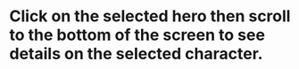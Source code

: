 # Click on the selected hero then scroll to the bottom of the screen to see details on the selected character.
